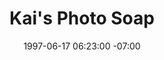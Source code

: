 ---
title: Kai's Photo Soap
date: 1997-06-17 06:23:00 -07:00
meta:
- year: 1997
  company: MetaCreations
  project: Kai's Photo Soap
  role: Visual Design
images:
- path: "/uploads/1997-Kais-Photo-Soap-By-Kai-Gradert.jpg"
  title: Kai's Photo Soap
---